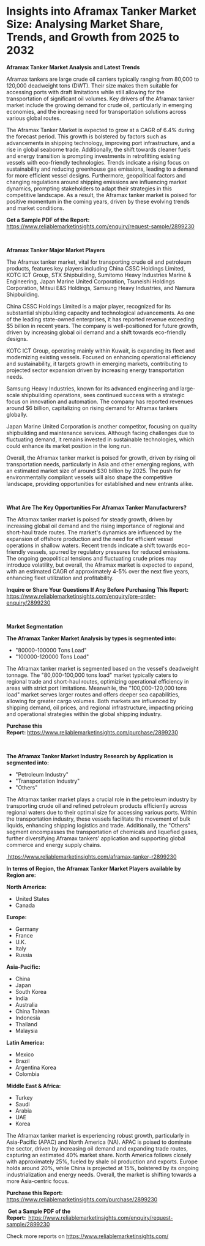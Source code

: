<p><h1>Insights into Aframax Tanker Market Size: Analysing Market Share, Trends, and Growth from 2025 to 2032</h1></p><p><strong>Aframax Tanker Market Analysis and Latest Trends</strong></p>
<p><p>Aframax tankers are large crude oil carriers typically ranging from 80,000 to 120,000 deadweight tons (DWT). Their size makes them suitable for accessing ports with draft limitations while still allowing for the transportation of significant oil volumes. Key drivers of the Aframax tanker market include the growing demand for crude oil, particularly in emerging economies, and the increasing need for transportation solutions across various global routes.</p><p>The Aframax Tanker Market is expected to grow at a CAGR of 6.4% during the forecast period. This growth is bolstered by factors such as advancements in shipping technology, improving port infrastructure, and a rise in global seaborne trade. Additionally, the shift towards cleaner fuels and energy transition is prompting investments in retrofitting existing vessels with eco-friendly technologies. Trends indicate a rising focus on sustainability and reducing greenhouse gas emissions, leading to a demand for more efficient vessel designs. Furthermore, geopolitical factors and changing regulations around shipping emissions are influencing market dynamics, prompting stakeholders to adapt their strategies in this competitive landscape. As a result, the Aframax tanker market is poised for positive momentum in the coming years, driven by these evolving trends and market conditions.</p></p>
<p><strong>Get a Sample PDF of the Report:&nbsp;</strong> <a href="https://www.reliablemarketinsights.com/enquiry/request-sample/2899230?utm_campaign=3583&utm_medium=2&utm_source=Github&utm_content=ia&utm_term=15032025&utm_id=aframax-tanker">https://www.reliablemarketinsights.com/enquiry/request-sample/2899230</a></p>
<p>&nbsp;</p>
<p><strong>Aframax Tanker Major Market Players</strong></p>
<p><p>The Aframax tanker market, vital for transporting crude oil and petroleum products, features key players including China CSSC Holdings Limited, KOTC ICT Group, STX Shipbuilding, Sumitomo Heavy Industries Marine & Engineering, Japan Marine United Corporation, Tsuneishi Holdings Corporation, Mitsui E&S Holdings, Samsung Heavy Industries, and Namura Shipbuilding.</p><p>China CSSC Holdings Limited is a major player, recognized for its substantial shipbuilding capacity and technological advancements. As one of the leading state-owned enterprises, it has reported revenue exceeding $5 billion in recent years. The company is well-positioned for future growth, driven by increasing global oil demand and a shift towards eco-friendly designs.</p><p>KOTC ICT Group, operating mainly within Kuwait, is expanding its fleet and modernizing existing vessels. Focused on enhancing operational efficiency and sustainability, it targets growth in emerging markets, contributing to projected sector expansion driven by increasing energy transportation needs.</p><p>Samsung Heavy Industries, known for its advanced engineering and large-scale shipbuilding operations, sees continued success with a strategic focus on innovation and automation. The company has reported revenues around $6 billion, capitalizing on rising demand for Aframax tankers globally.</p><p>Japan Marine United Corporation is another competitor, focusing on quality shipbuilding and maintenance services. Although facing challenges due to fluctuating demand, it remains invested in sustainable technologies, which could enhance its market position in the long run.</p><p>Overall, the Aframax tanker market is poised for growth, driven by rising oil transportation needs, particularly in Asia and other emerging regions, with an estimated market size of around $30 billion by 2025. The push for environmentally compliant vessels will also shape the competitive landscape, providing opportunities for established and new entrants alike.</p></p>
<p>&nbsp;</p>
<p><strong>What Are The Key Opportunities For Aframax Tanker Manufacturers?</strong></p>
<p><p>The Aframax tanker market is poised for steady growth, driven by increasing global oil demand and the rising importance of regional and short-haul trade routes. The market's dynamics are influenced by the expansion of offshore production and the need for efficient vessel operations in shallow waters. Recent trends indicate a shift towards eco-friendly vessels, spurred by regulatory pressures for reduced emissions. The ongoing geopolitical tensions and fluctuating crude prices may introduce volatility, but overall, the Aframax market is expected to expand, with an estimated CAGR of approximately 4-5% over the next five years, enhancing fleet utilization and profitability.</p></p>
<p><strong>Inquire or Share Your Questions If Any Before Purchasing This Report:</strong> <a href="https://www.reliablemarketinsights.com/enquiry/pre-order-enquiry/2899230?utm_campaign=3583&utm_medium=2&utm_source=Github&utm_content=ia&utm_term=15032025&utm_id=aframax-tanker">https://www.reliablemarketinsights.com/enquiry/pre-order-enquiry/2899230</a></p>
<p>&nbsp;</p>
<p><strong>Market Segmentation</strong></p>
<p><strong>The Aframax Tanker Market Analysis by types is segmented into:</strong></p>
<p><ul><li>"80000-100000 Tons Load"</li><li>"100000-120000 Tons Load"</li></ul></p>
<p><p>The Aframax tanker market is segmented based on the vessel's deadweight tonnage. The "80,000-100,000 tons load" market typically caters to regional trade and short-haul routes, optimizing operational efficiency in areas with strict port limitations. Meanwhile, the "100,000-120,000 tons load" market serves larger routes and offers deeper sea capabilities, allowing for greater cargo volumes. Both markets are influenced by shipping demand, oil prices, and regional infrastructure, impacting pricing and operational strategies within the global shipping industry.</p></p>
<p><strong>Purchase this Report:&nbsp;</strong><a href="https://www.reliablemarketinsights.com/purchase/2899230?utm_campaign=3583&utm_medium=2&utm_source=Github&utm_content=ia&utm_term=15032025&utm_id=aframax-tanker">https://www.reliablemarketinsights.com/purchase/2899230</a></p>
<p>&nbsp;</p>
<p><strong>The Aframax Tanker Market Industry Research by Application is segmented into:</strong></p>
<p><ul><li>"Petroleum Industry"</li><li>"Transportation Industry"</li><li>"Others"</li></ul></p>
<p><p>The Aframax tanker market plays a crucial role in the petroleum industry by transporting crude oil and refined petroleum products efficiently across regional waters due to their optimal size for accessing various ports. Within the transportation industry, these vessels facilitate the movement of bulk liquids, enhancing shipping logistics and trade. Additionally, the "Others" segment encompasses the transportation of chemicals and liquefied gases, further diversifying Aframax tankers' application and supporting global commerce and energy supply chains.</p></p>
<p><a href="https://www.reliablemarketinsights.com/aframax-tanker-r2899230?utm_campaign=3583&utm_medium=2&utm_source=Github&utm_content=ia&utm_term=15032025&utm_id=aframax-tanker">&nbsp;https://www.reliablemarketinsights.com/aframax-tanker-r2899230</a></p>
<p><strong>In terms of Region, the Aframax Tanker Market Players available by Region are:</strong></p>
<p>
    <p> <strong> North America: </strong>
        <ul>
            <li>United States</li>
            <li>Canada</li>
        </ul>
        </p> 
    <p> <strong> Europe: </strong>
        <ul>
            <li>Germany</li>
            <li>France</li>
            <li>U.K.</li>
            <li>Italy</li>
            <li>Russia</li>
        </ul>
        </p> 
    <p> <strong> Asia-Pacific: </strong>
        <ul>
            <li>China</li>
            <li>Japan</li>
            <li>South Korea</li>
            <li>India</li>
            <li>Australia</li>
            <li>China Taiwan</li>
            <li>Indonesia</li>
            <li>Thailand</li>
            <li>Malaysia</li>
        </ul>
        </p> 
    <p> <strong> Latin America: </strong>
        <ul>
            <li>Mexico</li>
            <li>Brazil</li>
            <li>Argentina Korea</li>
            <li>Colombia</li>
        </ul>
        </p> 
    <p> <strong> Middle East & Africa: </strong>
        <ul>
            <li>Turkey</li>
            <li>Saudi</li>
            <li>Arabia</li>
            <li>UAE</li>
            <li>Korea</li>
        </ul>
    </p>
    </p>
<p><p>The Aframax tanker market is experiencing robust growth, particularly in Asia-Pacific (APAC) and North America (NA). APAC is poised to dominate the sector, driven by increasing oil demand and expanding trade routes, capturing an estimated 40% market share. North America follows closely with approximately 25%, fueled by shale oil production and exports. Europe holds around 20%, while China is projected at 15%, bolstered by its ongoing industrialization and energy needs. Overall, the market is shifting towards a more Asia-centric focus.</p></p>
<p><strong>Purchase this Report: </strong><a href="https://www.reliablemarketinsights.com/purchase/2899230?utm_campaign=3583&utm_medium=2&utm_source=Github&utm_content=ia&utm_term=15032025&utm_id=aframax-tanker">https://www.reliablemarketinsights.com/purchase/2899230</a></p>
<p>&nbsp;<strong>Get a Sample PDF of the Report:&nbsp;&nbsp;</strong><a href="https://www.reliablemarketinsights.com/enquiry/request-sample/2899230?utm_campaign=3583&utm_medium=2&utm_source=Github&utm_content=ia&utm_term=15032025&utm_id=aframax-tanker">https://www.reliablemarketinsights.com/enquiry/request-sample/2899230</a></p>
<p><strong></strong></p>
<p>Check more reports on <a href="https://www.reliablemarketinsights.com/?utm_campaign=3583&utm_medium=2&utm_source=Github&utm_content=ia&utm_term=15032025&utm_id=aframax-tanker">https://www.reliablemarketinsights.com/</a></p>